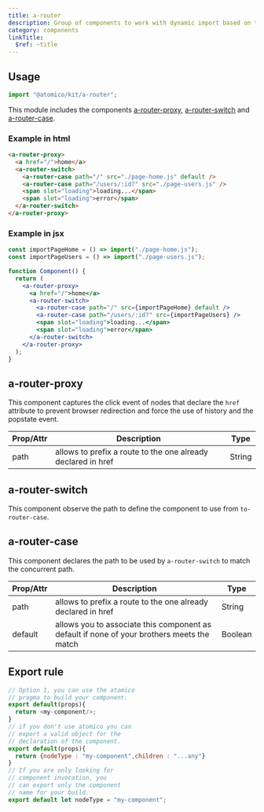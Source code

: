 ```yaml
---
title: a-router
description: Group of components to work with dynamic import based on the browser path
category: components
linkTitle:
  $ref: ~title
---
```


## Usage

```jsx
import "@atomico/kit/a-router";
```

This module includes the components [a-router-proxy](#a-router-proxy), [a-router-switch](#a-router-switch) and [a-router-case](#a-router-case).

### Example in html

```html
<a-router-proxy>
  <a href="/">home</a>
  <a-router-switch>
    <a-router-case path="/" src="./page-home.js" default />
    <a-router-case path="/users/:id?" src="./page-users.js" />
    <span slot="loading">loading...</span>
    <span slot="loading">error</span>
  </a-router-switch>
</a-router-proxy>
```

### Example in jsx

```jsx
const importPageHome = () => import("./page-home.js");
const importPageUsers = () => import("./page-users.js");

function Component() {
  return (
    <a-router-proxy>
      <a href="/">home</a>
      <a-router-switch>
        <a-router-case path="/" src={importPageHome} default />
        <a-router-case path="/users/:id?" src={importPageUsers} />
        <span slot="loading">loading...</span>
        <span slot="loading">error</span>
      </a-router-switch>
    </a-router-proxy>
  );
}
```

## a-router-proxy

This component captures the click event of nodes that declare the `href` attribute to prevent browser redirection and force the use of history and the popstate event.

| Prop/Attr | Description                                                  | Type   |
| --------- | ------------------------------------------------------------ | ------ |
| path      | allows to prefix a route to the one already declared in href | String |

## a-router-switch

This component observe the path to define the component to use from `to-router-case`.

## a-router-case

This component declares the path to be used by `a-router-switch` to match the concurrent path.

| Prop/Attr | Description                                                                                | Type    |
| --------- | ------------------------------------------------------------------------------------------ | ------- |
| path      | allows to prefix a route to the one already declared in href                               | String  |
| default   | allows you to associate this component as default if none of your brothers meets the match | Boolean |

## Export rule

```js
// Option 1, you can use the atomico
// pragma to build your component.
export default(props){
  return <my-component/>;
}
// if you don't use atomico you can
// export a valid object for the
// declaration of the component.
export default(props){
  return {nodeType : "my-component",children : "...any"}
}
// If you are only looking for
// component invocation, you
// can export only the component
// name for your build.
export default let nodeType = "my-component";
```
